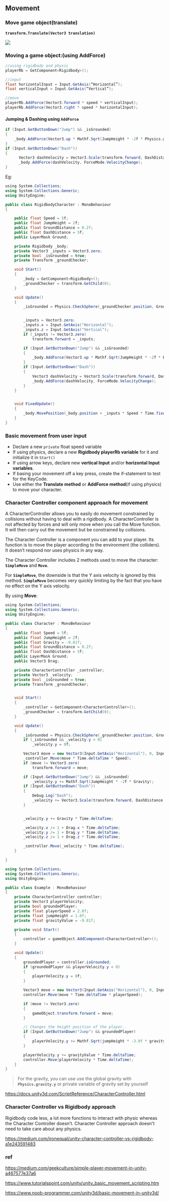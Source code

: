 ## Movement

### Move game object(translate)
**`transform.Translate(Vector3 translation)`**

![](./translate().png)


### Moving a game object:(using AddForce)

```cs
//using rigidbody and physic
playerRb = GetComponent<Rigidbody>();

//input
float horizontalInput = Input.GetAxis(“Horizontal”);
float verticalInput = Input.GetAxis(“Vertical”);

//move
playerRb.AddForce(Vector3.forward * speed * verticalInput);
playerRb.AddForce(Vector3.right * speed * horizontalInput);
```

#### Jumping & Dashing using `AddForce`

```cs
if (Input.GetButtonDown("Jump") && _isGrounded)
{
    _body.AddForce(Vector3.up * Mathf.Sqrt(JumpHeight * -2f * Physics.gravity.y), ForceMode.VelocityChange);
}
if (Input.GetButtonDown("Dash"))
{
      Vector3 dashVelocity = Vector3.Scale(transform.forward, DashDistance * new Vector3((Mathf.Log(1f / (Time.deltaTime *   _body.drag + 1)) / -Time.deltaTime), 0, (Mathf.Log(1f / (Time.deltaTime * _body.drag + 1)) / -Time.deltaTime)));
      _body.AddForce(dashVelocity, ForceMode.VelocityChange);
}
```


Eg:
```cs
﻿using System.Collections;
using System.Collections.Generic;
using UnityEngine;

public class RigidbodyCharacter : MonoBehaviour
{

    public float Speed = 5f;
    public float JumpHeight = 2f;
    public float GroundDistance = 0.2f;
    public float DashDistance = 5f;
    public LayerMask Ground;

    private Rigidbody _body;
    private Vector3 _inputs = Vector3.zero;
    private bool _isGrounded = true;
    private Transform _groundChecker;

    void Start()
    {
        _body = GetComponent<Rigidbody>();
        _groundChecker = transform.GetChild(0);
    }

    void Update()
    {
        _isGrounded = Physics.CheckSphere(_groundChecker.position, GroundDistance, Ground, QueryTriggerInteraction.Ignore);


        _inputs = Vector3.zero;
        _inputs.x = Input.GetAxis("Horizontal");
        _inputs.z = Input.GetAxis("Vertical");
        if (_inputs != Vector3.zero)
            transform.forward = _inputs;

        if (Input.GetButtonDown("Jump") && _isGrounded)
        {
            _body.AddForce(Vector3.up * Mathf.Sqrt(JumpHeight * -2f * Physics.gravity.y), ForceMode.VelocityChange);
        }
        if (Input.GetButtonDown("Dash"))
        {
            Vector3 dashVelocity = Vector3.Scale(transform.forward, DashDistance * new Vector3((Mathf.Log(1f / (Time.deltaTime * _body.drag + 1)) / -Time.deltaTime), 0, (Mathf.Log(1f / (Time.deltaTime * _body.drag + 1)) / -Time.deltaTime)));
            _body.AddForce(dashVelocity, ForceMode.VelocityChange);
        }
    }


    void FixedUpdate()
    {
        _body.MovePosition(_body.position + _inputs * Speed * Time.fixedDeltaTime);
    }
}
```



### Basic movement from user input

- Declare a new `private` float speed variable
- If using physics, declare a new **Rigidbody playerRb variable** for it and initialize it in `Start()`
- If using arrow keys, declare new **vertical Input** and/or **horizontal Input variables**.
- If basing your movement off a key press, create the if-statement to test for the KeyCode.
- Use either the **Translate method** or **AddForce method**(if using physics) to move your character.



### Character Controller component approach for movement
A CharacterController allows you to easily do movement constrained by collisions without having to deal with a rigidbody. A CharacterController is not affected by forces and will only move when you call the Move function. It will then carry out the movement but be constrained by collisions.

The Character Controller is a component you can add to your player. Its function is to move the player according to the environment (the colliders).
It doesn’t respond nor uses physics in any way.


The Character Controller includes 2 methods used to move the character: **`SimpleMove`** and **`Move`**.

For **`SimpleMove`**, the downside is that the Y axis velocity is ignored by this method. **`SimpleMove`** becomes very quickly limiting by the fact that you have no effect on the Y axis velocity.

By using **Move**:
```cs
﻿using System.Collections;
using System.Collections.Generic;
using UnityEngine;

public class Character : MonoBehaviour
{
    public float Speed = 5f;
    public float JumpHeight = 2f;
    public float Gravity = -9.81f;
    public float GroundDistance = 0.2f;
    public float DashDistance = 5f;
    public LayerMask Ground;
    public Vector3 Drag;

    private CharacterController _controller;
    private Vector3 _velocity;
    private bool _isGrounded = true;
    private Transform _groundChecker;


    void Start()
    {
        _controller = GetComponent<CharacterController>();
        _groundChecker = transform.GetChild(0);
    }

    void Update()
    {
        _isGrounded = Physics.CheckSphere(_groundChecker.position, GroundDistance, Ground, QueryTriggerInteraction.Ignore);
        if (_isGrounded && _velocity.y < 0)
            _velocity.y = 0f;

        Vector3 move = new Vector3(Input.GetAxis("Horizontal"), 0, Input.GetAxis("Vertical"));
        _controller.Move(move * Time.deltaTime * Speed);
        if (move != Vector3.zero)
            transform.forward = move;

        if (Input.GetButtonDown("Jump") && _isGrounded)
            _velocity.y += Mathf.Sqrt(JumpHeight * -2f * Gravity);
        if (Input.GetButtonDown("Dash"))
        {
            Debug.Log("Dash");
            _velocity += Vector3.Scale(transform.forward, DashDistance * new Vector3((Mathf.Log(1f / (Time.deltaTime * Drag.x + 1)) / -Time.deltaTime), 0, (Mathf.Log(1f / (Time.deltaTime * Drag.z + 1)) / -Time.deltaTime)));
        }


        _velocity.y += Gravity * Time.deltaTime;

        _velocity.x /= 1 + Drag.x * Time.deltaTime;
        _velocity.y /= 1 + Drag.y * Time.deltaTime;
        _velocity.z /= 1 + Drag.z * Time.deltaTime;

        _controller.Move(_velocity * Time.deltaTime);
    }

}

```



```cs
using System.Collections;
using System.Collections.Generic;
using UnityEngine;

public class Example : MonoBehaviour
{
    private CharacterController controller;
    private Vector3 playerVelocity;
    private bool groundedPlayer;
    private float playerSpeed = 2.0f;
    private float jumpHeight = 1.0f;
    private float gravityValue = -9.81f;

    private void Start()
    {
        controller = gameObject.AddComponent<CharacterController>();
    }

    void Update()
    {
        groundedPlayer = controller.isGrounded;
        if (groundedPlayer && playerVelocity.y < 0)
        {
            playerVelocity.y = 0f;
        }

        Vector3 move = new Vector3(Input.GetAxis("Horizontal"), 0, Input.GetAxis("Vertical"));
        controller.Move(move * Time.deltaTime * playerSpeed);

        if (move != Vector3.zero)
        {
            gameObject.transform.forward = move;
        }

        // Changes the height position of the player..
        if (Input.GetButtonDown("Jump") && groundedPlayer)
        {
            playerVelocity.y += Mathf.Sqrt(jumpHeight * -3.0f * gravityValue);
        }

        playerVelocity.y += gravityValue * Time.deltaTime;
        controller.Move(playerVelocity * Time.deltaTime);
    }
}

```


> For the gravity, you can use use the global gravity with **`Physics.gravity.y`** or private variable of gravity set by yourself

https://docs.unity3d.com/ScriptReference/CharacterController.html


### Character Controller vs Rigidbody approach

Rigidbody code less, a lot more functions to interact with physic whereas the Character Controller doesn’t.
Character Controller approach doesn't need to take care about any physics.

https://medium.com/ironequal/unity-character-controller-vs-rigidbody-a1e243591483



### ref

https://medium.com/geekculture/simple-player-movement-in-unity-a467577e37a6

https://www.tutorialspoint.com/unity/unity_basic_movement_scripting.htm

https://www.noob-programmer.com/unity3d/basic-movement-in-unity3d/





